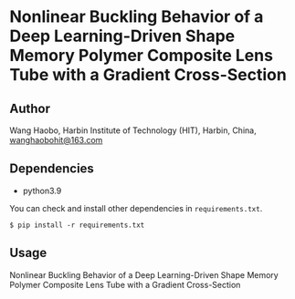 # Nonlinear Buckling Behavior of a Deep Learning-Driven Shape Memory Polymer Composite Lens Tube with a Gradient Cross-Section

## Author
  Wang Haobo,
  Harbin Institute of Technology (HIT),
  Harbin, China,
  wanghaobohit@163.com

## Dependencies

* python3.9

You can check and install other dependencies in `requirements.txt`.


```
$ pip install -r requirements.txt
```

## Usage

Nonlinear Buckling Behavior of a Deep Learning-Driven Shape Memory Polymer Composite Lens Tube with a Gradient Cross-Section



